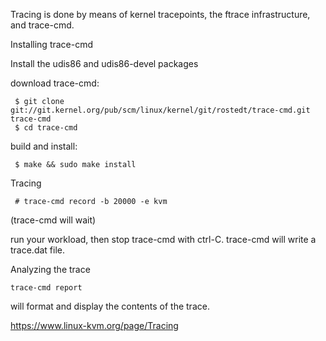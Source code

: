 

Tracing is done by means of kernel tracepoints, the ftrace infrastructure, and trace-cmd.

Installing trace-cmd

Install the udis86 and udis86-devel packages

download trace-cmd:
```
 $ git clone git://git.kernel.org/pub/scm/linux/kernel/git/rostedt/trace-cmd.git trace-cmd
 $ cd trace-cmd
```

build and install:

```
 $ make && sudo make install
```
Tracing

```
 # trace-cmd record -b 20000 -e kvm
```

(trace-cmd will wait)

run your workload, then stop trace-cmd with ctrl-C. trace-cmd will write a trace.dat file.

Analyzing the trace

```
trace-cmd report
```
will format and display the contents of the trace.

https://www.linux-kvm.org/page/Tracing